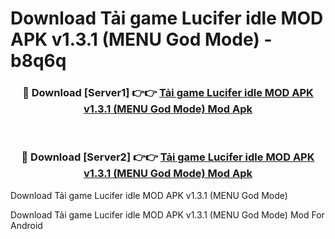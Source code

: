 # Download Tải game Lucifer idle MOD APK v1.3.1 (MENU God Mode) - b8q6q


<div align="center">
<h3>🔴 Download [Server1] 👉👉 <a href="https://apk-comot.site?title=Tải_game_Lucifer_idle_MOD_APK_v1.3.1_(MENU_God_Mode)">Tải game Lucifer idle MOD APK v1.3.1 (MENU God Mode) Mod Apk</a></h3><br>
<h3>🔴 Download [Server2] 👉👉 <a href="https://apk-comot.site?title=Tải_game_Lucifer_idle_MOD_APK_v1.3.1_(MENU_God_Mode)">Tải game Lucifer idle MOD APK v1.3.1 (MENU God Mode) Mod Apk</a></h3>
</div>



Download Tải game Lucifer idle MOD APK v1.3.1 (MENU God Mode) 

Download Tải game Lucifer idle MOD APK v1.3.1 (MENU God Mode) Mod For Android